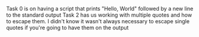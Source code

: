 Task 0 is on having a script that prints "Hello, World" followed by a new line to the standard output
Task 2 has us working with multiple quotes and how to escape them. I didn't know it wasn't always necessary to escape single quotes if you're going to have them on the output
